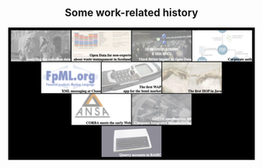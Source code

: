 <h2 align="center">Some work-related history</h2>
<p align="center">
  <a href="https://ash-mcc.github.io/misc/some-work-related-history.html"><img src="https://github.com/ash-mcc/ash-mcc/raw/master/some-work-related-history.png"/></a>
</p>